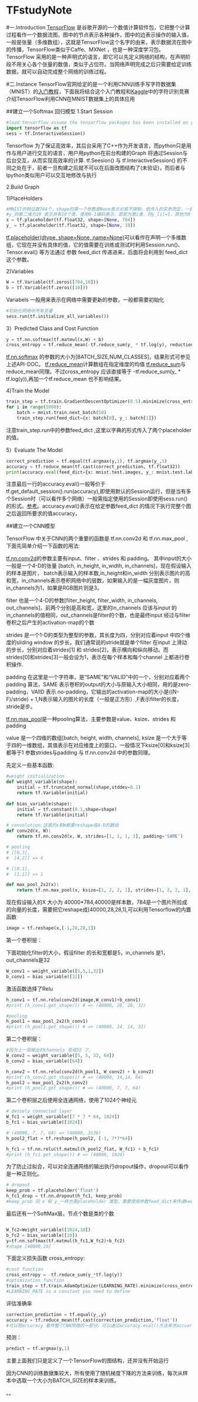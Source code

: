 # TFstudyNote
#一.Introduction
[TensorFlow](https://www.tensorflow.org) 是谷歌开源的一个数值计算软件包，它把整个计算过程看作一个数据流图，图中的节点表示各种操作，图中的边表示操作的输入值，一般是张量（多维数组），这就是TensorFlow这个名字的由来，表示数据流在图中的传播，TensorFlow类似于Caffe、MXNet ，也是一种深度学习包。TensorFlow 采用的是一种声明式的语言，即它可以先定义网络的结构，在声明阶段不用关心各个张量的数值，类似于占位符。当网络声明完成之后只需要给定训练数据，就可以自动完成整个网络的训练过程。

#二.Instance
TensorFlow官网给定的是一个利用CNN训练手写字符数据集（MNIST）的[入门教程](https://www.tensorflow.org/versions/r0.8/tutorials/mnist/pros/index.html)，下面我将结合这个入门教程和[Kaggle](https://www.kaggle.com/c/digit-recognizer)中的字符识别竞赛介绍TensorFlow利用CNN在MNIST数据集上的具体应用

##建立一个Softmax 回归模型
1.Start Session
```python
#load tensorflow assume the tensorflow packages has been installed on your pc
import tensorflow as tf
sess = tf.InteractiveSession()
```
Tensorflow 为了保证高效率，其后台采用了C++作为开发语言，而python只是用作与用户进行交互的语言，用户用python在前台构建的Graph 将通过Session与后台交互，从而实现高效率的计算. tf.Seesion() 与 tf.InteractiveSession() 的不同之处在于，前者一旦构建之后就不可以在后面改图结构了(未验证)，而后者与Ipython类似用户可以交互地修改与执行

2.Build Graph

1)PlaceHolders
```python
#MNIST的特征数784个，shape的第一个参数是None表示对其不限制，依传入的实参而定，一般为Batch_size（一次训练的样本数）
#y_的第二维为10 表示共有10个类，使用0-1编码表示，即若为第i类，则y_[i]=1，其他为0
x = tf.placeholder(tf.float32, shape=[None, 784])
y_ = tf.placeholder(tf.float32, shape=[None, 10])
```
[tf.placeholder(dtype, shape=None, name=None)](https://www.tensorflow.org/versions/r0.8/api_docs/python/io_ops.html#placeholder)可以看作在声明一个多维数组，它现在并没有具体的值，它的值需要在训练或测试时利用Session.run()、Tensor.eval() 等方法通过 参数 feed_dict 传递进来，后面将会利用到 feed_dict这个参数。
    
2)Variables

```python
W = tf.Variable(tf.zeros([784,10]))
b = tf.Variable(tf.zeros([10]))
```
Variabels 一般用来表示在网络中需要更新的参数，一般都需要初始化

```python
#初始化网络中所有变量
sess.run(tf.initialize_all_variables())
```

3）Predicted Class and Cost Function

```python
y = tf.nn.softmax(tf.matmul(x,W) + b)
cross_entropy = tf.reduce_mean(-tf.reduce_sum(y_ * tf.log(y), reduction_indices=[1]))
```
[tf.nn.softmax](https://www.tensorflow.org/versions/r0.8/api_docs/python/nn.html#softmax) 的参数的大小为[BATCH_SIZE,NUM_CLASSES]，结果形式可参见上述API-DOC。
[tf.reduce_mean](https://www.tensorflow.org/versions/r0.8/api_docs/python/math_ops.html#reduce_mean)计算数组在指定维度的均值
[tf.reduce_sum](https://www.tensorflow.org/versions/r0.8/api_docs/python/math_ops.html#reduce_sum)与reduce_mean同理。不过cross_entropy 应该直接等于 -tf.reduce_sum(y_ * tf.log(y)),再加一个tf.reduce_mean 也不影响结果。

4)Train the Model

```python
train_step = tf.train.GradientDescentOptimizer(0.5).minimize(cross_entropy)
for i in range(1000):
    batch = mnist.train.next_batch(50)
    train_step.run(feed_dict={x: batch[0], y_: batch[1]})
```

注意train_step.run中的参数feed_dict ,这里以字典的形式传入了两个placeholder的值。

5）Evaluate The Model

```python
correct_prediction = tf.equal(tf.argmax(y,1), tf.argmax(y_,1)
accuracy = tf.reduce_mean(tf.cast(correct_prediction, tf.float32))
print(accuracy.eval(feed_dict={x: mnist.test.images, y_: mnist.test.labels}))
```
注意最后一行的accuracy.eval()一般等价于tf.get_default_session().run(accuracy),即使用默认的Session运行，但是当有多个Session时（可以看作多个网络）一般需指定使用的Session即使用sess.run()的形式。[参考](https://www.tensorflow.org/versions/r0.8/resources/faq.html#contents)。accuracy.eval()表示在给定参数feed_dict 的情况下执行完整个图之后返回所要求的值accuracy，


##建立一个CNN模型

TensorFlow 中关于CNN的两个重要的函数是 tf.nn.conv2d 和 tf.nn.max_pool ,下面先简单介绍一下函数的用法:

[tf.nn.conv2d](https://www.tensorflow.org/versions/r0.8/api_docs/python/nn.html#conv2d)的参数主要有input、filter 、strides 和 padding。 其中input的大小一般是一个4-D的张量  [batch, in_height, in_width, in_channels]，现在假设输入的样本是图片， batch表示输入的样本数,in_height和in_width 分别表示图片的高和宽，in_channels表示卷积网络中的层数，如果输入的是一幅灰度图片，则in_channels为1，如果是RGB图片则是3。

filter 也是一个4-D的参数[filter_height, filter_width, in_channels, out_channels]，前两个分别是高和宽，这里的in_channels 应该与input 的in_channels的值相同，out_channels是filter的个数，也是最终input 经过与filter卷积之后产生的activation-map的个数

strides 是一个1-D的类型为整型的参数，其长度为四，分别对应着input 中四个维度的sliding window 的步长，我们通常说的stride就是单个filter 在input 上滑动的步长，分别对应着strides[1] 和 strides[2]，表示横向和纵向移动。而strides[0]和strides[3]一般会设为1，表示在每个样本和每个channel 上都进行卷积操作.

padding 在这里是一个字符串，是“SAME”和“VALID”中的一个，分别对应着两个padding 算法，SAME 表示卷积的output的大小与原输入大小相同，用的是zero-padding，VAlID 表示 no-padding，它输出的activation-map的大小是((N-F)/stride) + 1,N表示输入的图片的长度（一般是正方形）,F表示filter的长度，stride是步。

[tf.nn.max_pool](https://www.tensorflow.org/versions/r0.8/api_docs/python/nn.html#max_pool)是一种pooling算法，主要参数是value、ksize、strides 和 padding

value 是一个四维的数组[batch, height, width, channels],  ksize 是一个大于等于四的一维数组，其值表示在对应维度上的窗口，一般情况下ksize[0]和ksize[3]都等于1
参数strides与padding 与 tf.nn.conv2d 中的参数同理。


先定义一些基本函数:

```python
#weight initialization
def weight_variable(shape):
    initial = tf.truncated_normal(shape,stddev=0.1)
    return tf.Variable(initial)
    
def bias_variable(shape):
    initial = tf.constant(0.1,shape=shape)
    return tf.Variable(initial)
```

```python
# convolution,这里的x和W都要reshape成4-D的数组
def conv2d(x, W):
    return tf.nn.conv2d(x, W, strides=[1, 1, 1, 1], padding='SAME')
```

```python
# pooling
# [[0,3],
#  [4,2]] => 4

# [[0,1],
#  [1,1]] => 1

def max_pool_2x2(x):
    return tf.nn.max_pool(x, ksize=[1, 2, 2, 1], strides=[1, 2, 2, 1], padding='SAME')
```

现在假设输入的X 大小为 40000*784,40000是样本数，784是一个图片所拉成的向量的长度，需要把它reshape成[40000,28,28,1],可以利用Tensorflow的内置函数
```python
image = tf.reshape(x,[-1,28,28,1])
```

第一个卷积层：

下面初始化filter的大小，假设filter 的长和宽都是5，in_channels 是1，out_channels是32
```python
W_conv1 = weight_variable([5,5,1,32])
b_conv1 = bias_variable([32])
```
激活函数选择了Relu
```python
h_conv1 = tf.nn.relu(conv2d(image,W_conv1)+b_conv1)
#print (h_conv1.get_shape()) # => (40000, 28, 28, 32)

#pooling
h_pool1 = max_pool_2x2(h_conv1)
#print (h_pool1.get_shape()) # => (40000, 14, 14, 32)
```

第二个卷积层：

```python
#因为上一层输出的channels 变成32 了，
W_conv2 = weight_variable([5, 5, 32, 64])
b_conv2 = bias_variable([64])

h_conv2 = tf.nn.relu(conv2d(h_pool1, W_conv2) + b_conv2)
#print (h_conv2.get_shape()) # => (40000, 14,14, 64)
h_pool2 = max_pool_2x2(h_conv2)
#print (h_pool2.get_shape()) # => (40000, 7, 7, 64)
```
第二个卷积层之后使用全连通网络，使用了1024个神经元

```python
# densely connected layer
W_fc1 = weight_variable([7 * 7 * 64, 1024])
b_fc1 = bias_variable([1024])

# (40000, 7, 7, 64) => (40000, 3136)
h_pool2_flat = tf.reshape(h_pool2, [-1, 7*7*64])

h_fc1 = tf.nn.relu(tf.matmul(h_pool2_flat, W_fc1) + b_fc1)
#print (h_fc1.get_shape()) # => (40000, 1024)
```
为了防止过拟合，可以对全连通网络的输出执行dropout操作，dropout可以看作是一种正则化。

```python
# dropout
keep_prob = tf.placeholder('float')
h_fc1_drop = tf.nn.dropout(h_fc1, keep_prob)
#keep_prob 同 x 和 y_一样也是placeholder 类型，需要使用参数feed_dict来传递keep_prob的值 
```
最后还有一个SoftMax层，节点个数是类的个数

```python

W_fc2=Weight_variable([1024,10])
b_fc2 = bias_variable([10])
y=tf.nn.softmax(tf.matmul(h_fc1,W_fc2)+b_fc2)
#shape [40000,10]
```
下面定义损失函数 cross_entropy:

```python
#cost function
cross_entropy = -tf.reduce_sum(y_*tf.log(y))
#optimization function
train_step = tf.train.AdamOptimizer(LEARNING_RATE).minimize(cross_entropy)
#LEARNING_RATE is a constant you need to define
```
评估准确率

```python
correction_prediction = tf.equal(y_,y)
accuracy = tf.reduce_mean(tf.cast(correction_prediction,'float'))
#可以把accuracy 看作整个CNN网络的一部分，可以通过accuracy.eval()方法来求accuarcy的值，不过需要通过feed_dict传入必要的参数如：x y_ 和drop_out
```
预测：

```python
predict = tf.argmax(y,1)
```

主要上面我们只是定义了一个TensorFlow的图结构，还并没有开始运行

因为CNN的训练数据集较大，所有使用了随机梯度下降的方法来训练，每次从样本中选取一个大小为BATCH_SIZE的样本来训练。

。。
